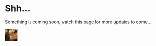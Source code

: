 # Shh...

Something is coming soon, watch this page for more updates to come...

<img src="shhh.gif" width="40" height="40" />
